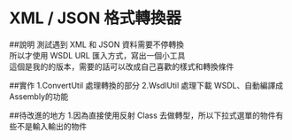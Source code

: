 # XML / JSON 格式轉換器

##說明
測試遇到 XML 和 JSON 資料需要不停轉換 <br />
所以才使用 WSDL URL 匯入方式，寫出一個小工具 <br />
這個是我的的版本，需要的話可以改成自己喜歡的樣式和轉換條件

##實作
1.ConvertUtil 處理轉換的部分
2.WsdlUtil 處理下載 WSDL、自動編譯成 Assembly的功能

##待改進的地方
1.因為直接使用反射 Class 去做轉型，所以下拉式選單的物件有些不是輸入輸出的物件